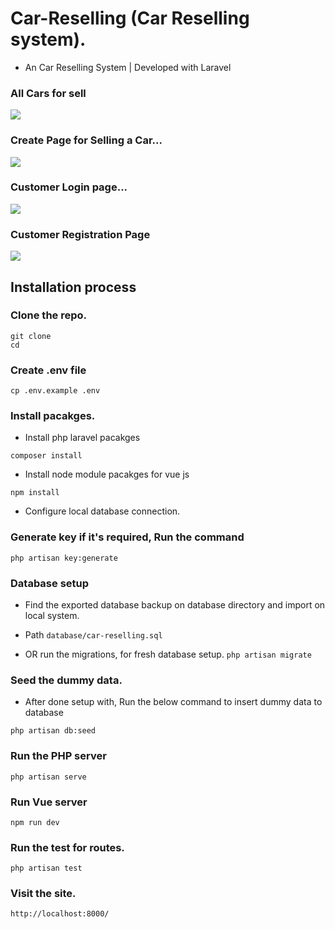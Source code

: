 
# Car-Reselling (Car Reselling system).
- An Car Reselling System | Developed with Laravel 


### All Cars for sell
<img src="https://i.imgur.com/NjHhUJ7.png" />

### Create Page for Selling a Car...
<img src="https://i.imgur.com/qemnAol.png" />


### Customer Login page...
<img src="https://i.imgur.com/gi0N8jF.png" />

### Customer Registration Page
<img src="https://i.imgur.com/HXAoKHc.png" />


## Installation process

### Clone the repo.
```
git clone 
cd 
```

### Create .env file
```
cp .env.example .env
```

### Install pacakges.
- Install php laravel pacakges
```
composer install 
```
- Install node module pacakges for vue js
```
npm install 
```

- Configure local database connection.
###  Generate key if it's required, Run the command 
```
php artisan key:generate
```

### Database setup
- Find the exported database backup on database directory and import on local system.
- Path `database/car-reselling.sql`

- OR run the migrations, for fresh database setup.
`php artisan migrate`

### Seed the dummy data.
- After done setup with, Run the below command to insert dummy data to database
```
php artisan db:seed
```


### Run the PHP server
```
php artisan serve
```

### Run Vue server
```
npm run dev
```

### Run the test for routes.
```
php artisan test
```

### Visit the site.
```
http://localhost:8000/
```


